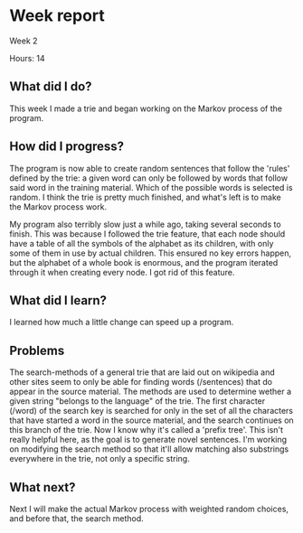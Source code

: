 # Week report
Week 2

Hours: 14

## What did I do?
This week I made a trie and began working on the Markov process of the program. 

## How did I progress?
The program is now able to create random sentences that follow the 'rules' defined by the trie: a given word can only be followed by words that follow said word in the training material. Which of the possible words is selected is random. I think the trie is pretty much finished, and what's left is to make the Markov process work.

My program also terribly slow just a while ago, taking several seconds to finish. This was because I followed the trie feature, that each node should have a table of all the symbols of the alphabet as its children, with only some of them in use by actual children. This ensured no key errors happen, but the alphabet of a whole book is enormous, and the program iterated through it when creating every node. I got rid of this feature.

## What did I learn?
I learned how much a little change can speed up a program.

## Problems
The search-methods of a general trie that are laid out on wikipedia and other sites seem to only be able for finding words (/sentences) that do appear in the source material. The methods are used to determine wether a given string "belongs to the language" of the trie. The first character (/word) of the search key is searched for only in the set of all the characters that have started a word in the source material, and the search continues on this branch of the trie. Now I know why it's called a 'prefix tree'. This isn't really helpful here, as the goal is to generate novel sentences. I'm working on modifying the search method so that it'll allow matching also substrings everywhere in the trie, not only a specific string.

## What next?
Next I will make the actual Markov process with weighted random choices, and before that, the search method.

